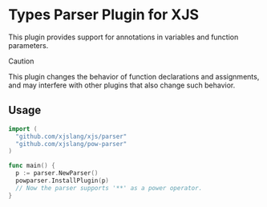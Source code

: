 # Types Parser Plugin for XJS

This plugin provides support for annotations in variables and function parameters.

> [!CAUTION]
> This plugin changes the behavior of function declarations and assignments,
> and may interfere with other plugins that also change such behavior.

## Usage

```go
import (
  "github.com/xjslang/xjs/parser"
  "github.com/xjslang/pow-parser"
)

func main() {
  p := parser.NewParser()
  powparser.InstallPlugin(p)
  // Now the parser supports '**' as a power operator.
}
```